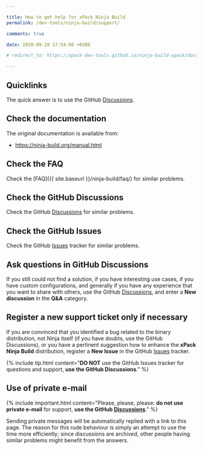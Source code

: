 ```yaml
---

title: How to get help for xPack Ninja Build
permalink: /dev-tools/ninja-build/support/

comments: true

date: 2020-09-28 17:54:00 +0300

# redirect_to: https://xpack-dev-tools.github.io/ninja-build-xpack/docs/support/

---
```


## Quicklinks

The quick answer is to use the GitHub
[Discussions](https://github.com/xpack-dev-tools/ninja-build-xpack/discussions/).

## Check the documentation

The original documentation is available from:

- https://ninja-build.org/manual.html

## Check the FAQ

Check the [FAQ]({{ site.baseurl }}/ninja-build/faq/)
for similar problems.

## Check the GitHub Discussions

Check the GitHub [Discussions](https://github.com/xpack-dev-tools/ninja-build-xpack/discussions/) for
similar problems.

## Check the GitHub Issues

Check the GitHub
[Issues](https://github.com/xpack-dev-tools/ninja-build-xpack/issues/)
tracker for similar problems.

## Ask questions in GitHub Discussions

If you still could not find a solution, if you have interesting use
cases, if you have custom configurations, and generally if you have
any experience that you want to share with others, use the GitHub
[Discussions](https://github.com/xpack-dev-tools/ninja-build-xpack/discussions/),
and enter a **New discussion** in the **Q&A** category.

## Register a new support ticket only if necessary

If you are convinced that you identified a bug related to the binary
distribution, not Ninja itself (if you have doubts, use the GitHub Discussions),
or you have a pertinent suggestion how to enhance the **xPack Ninja Build**
distribution, register a **New Issue** in the GitHub
[Issues](https://github.com/xpack-dev-tools/ninja-build-xpack/issues/)
tracker.

{% include tip.html content="**DO NOT** use the GitHub Issues tracker
for questions and support, **use the GitHub Discussions**." %}

## Use of private e-mail

{% include important.html content="Please, please, please: **do not use
private e-mail** for support, **use the GitHub
[Discussions](https://github.com/xpack-dev-tools/ninja-build-xpack/discussions/)**." %}

Sending private messages will be automatically replied with
a link to this page.
The reason for this rude behaviour is simply an attempt to use
the time more efficiently; since discussions are archived, other people
having similar problems might benefit from the answers.
